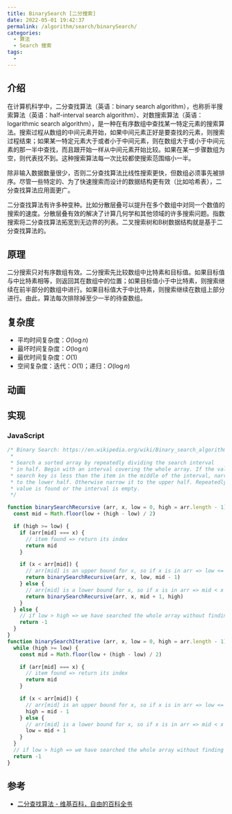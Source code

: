 ```yaml
---
title: BinarySearch [二分搜索]
date: 2022-05-01 19:42:37
permalink: /algorithm/search/binarySearch/
categories:
  - 算法
  - Search 搜索
tags:
  - 
---
```


## 介绍

在计算机科学中，二分查找算法（英语：binary search algorithm），也称折半搜索算法（英语：half-interval search algorithm）、对数搜索算法（英语：logarithmic search algorithm），是一种在有序数组中查找某一特定元素的搜索算法。搜索过程从数组的中间元素开始，如果中间元素正好是要查找的元素，则搜索过程结束；如果某一特定元素大于或者小于中间元素，则在数组大于或小于中间元素的那一半中查找，而且跟开始一样从中间元素开始比较。如果在某一步骤数组为空，则代表找不到。这种搜索算法每一次比较都使搜索范围缩小一半。

除非输入数据数量很少，否则二分查找算法比线性搜索更快，但数组必须事先被排序。尽管一些特定的、为了快速搜索而设计的数据结构更有效（比如哈希表），二分查找算法应用面更广。

二分查找算法有许多种变种。比如分散层叠可以提升在多个数组中对同一个数值的搜索的速度。分散层叠有效的解决了计算几何学和其他领域的许多搜索问题。指数搜索将二分查找算法拓宽到无边界的列表。二叉搜索树和B树数据结构就是基于二分查找算法的。

## 原理

二分搜索只对有序数组有效。二分搜索先比较数组中比特素和目标值。如果目标值与中比特素相等，则返回其在数组中的位置；如果目标值小于中比特素，则搜索继续在前半部分的数组中进行。如果目标值大于中比特素，则搜索继续在数组上部分进行。由此，算法每次排除掉至少一半的待查数组。

## 复杂度

- 平均时间复杂度：${\displaystyle O(\log n)}$
- 最坏时间复杂度：${\displaystyle O(\log n)}$
- 最优时间复杂度：${\displaystyle O(1)}$
- 空间复杂度：迭代：${\displaystyle O(1)}$；递归：${\displaystyle O(\log n)}$

## 动画

<Bilibili bvid="BV1CY4y1t7TZ" :page="5"/>

## 实现

### JavaScript

```js
/* Binary Search: https://en.wikipedia.org/wiki/Binary_search_algorithm
 *
 * Search a sorted array by repeatedly dividing the search interval
 * in half. Begin with an interval covering the whole array. If the value of the
 * search key is less than the item in the middle of the interval, narrow the interval
 * to the lower half. Otherwise narrow it to the upper half. Repeatedly check until the
 * value is found or the interval is empty.
 */

function binarySearchRecursive (arr, x, low = 0, high = arr.length - 1) {
  const mid = Math.floor(low + (high - low) / 2)

  if (high >= low) {
    if (arr[mid] === x) {
      // item found => return its index
      return mid
    }

    if (x < arr[mid]) {
      // arr[mid] is an upper bound for x, so if x is in arr => low <= x < mid
      return binarySearchRecursive(arr, x, low, mid - 1)
    } else {
      // arr[mid] is a lower bound for x, so if x is in arr => mid < x <= high
      return binarySearchRecursive(arr, x, mid + 1, high)
    }
  } else {
    // if low > high => we have searched the whole array without finding the item
    return -1
  }
}
function binarySearchIterative (arr, x, low = 0, high = arr.length - 1) {
  while (high >= low) {
    const mid = Math.floor(low + (high - low) / 2)

    if (arr[mid] === x) {
      // item found => return its index
      return mid
    }

    if (x < arr[mid]) {
      // arr[mid] is an upper bound for x, so if x is in arr => low <= x < mid
      high = mid - 1
    } else {
      // arr[mid] is a lower bound for x, so if x is in arr => mid < x <= high
      low = mid + 1
    }
  }
  // if low > high => we have searched the whole array without finding the item
  return -1
}
```

## 参考

- [二分查找算法 - 维基百科，自由的百科全书](https://zh.wikipedia.org/wiki/%E4%BA%8C%E5%88%86%E6%90%9C%E5%B0%8B%E6%BC%94%E7%AE%97%E6%B3%95)